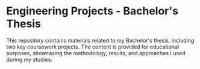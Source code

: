 # Engineering Projects - Bachelor's Thesis
This repository contains materials related to my Bachelor's thesis, including two key coursework projects. The content is provided for educational purposes, showcasing the methodology, results, and approaches I used during my studies.





